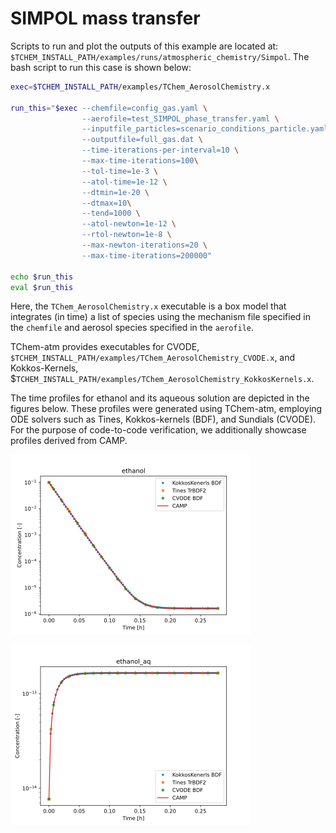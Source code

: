 # **SIMPOL mass transfer**

Scripts to run and plot the outputs of this example are located at: `$TCHEM_INSTALL_PATH/examples/runs/atmospheric_chemistry/Simpol`. The bash script to run this case is shown below:

```bash
exec=$TCHEM_INSTALL_PATH/examples/TChem_AerosolChemistry.x

run_this="$exec --chemfile=config_gas.yaml \
	            --aerofile=test_SIMPOL_phase_transfer.yaml \
                --inputfile_particles=scenario_conditions_particle.yaml \
	            --outputfile=full_gas.dat \
	            --time-iterations-per-interval=10 \
                --max-time-iterations=100\
	            --tol-time=1e-3 \
          		--atol-time=1e-12 \
	  			--dtmin=1e-20 \
          		--dtmax=10\
          		--tend=1000 \
          		--atol-newton=1e-12 \
          		--rtol-newton=1e-8 \
          		--max-newton-iterations=20 \
          		--max-time-iterations=200000"

echo $run_this
eval $run_this
``` 
Here, the `TChem_AerosolChemistry.x` executable is a box model that integrates (in time) a list of species using the mechanism file specified in the `chemfile` and aerosol species specified in the `aerofile`.

TChem-atm provides executables for CVODE, `$TCHEM_INSTALL_PATH/examples/TChem_AerosolChemistry_CVODE.x`, and Kokkos-Kernels, $`TCHEM_INSTALL_PATH/examples/TChem_AerosolChemistry_KokkosKernels.x`.

The time profiles for ethanol and its aqueous solution are depicted in the figures below. These profiles were generated using TChem-atm, employing ODE solvers such as Tines, Kokkos-kernels (BDF), and Sundials (CVODE). For the purpose of code-to-code verification, we additionally showcase profiles derived from CAMP.

![TChem-atm vs CAMP](figures/simpol_ethanol.png)


![TChem-atm vs CAMP](figures/simpol_ethanol_aq.png)